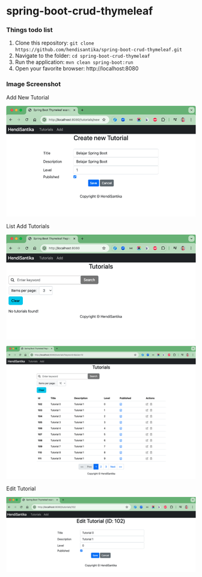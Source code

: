 # spring-boot-crud-thymeleaf

### Things todo list

1. Clone this repository: `git clone https://github.com/hendisantika/spring-boot-crud-thymeleaf.git`
2. Navigate to the folder: `cd spring-boot-crud-thymeleaf`
3. Run the application: `mvn clean spring-boot:run`
4. Open your favorite browser: http://localhost:8080

### Image Screenshot

Add New Tutorial

![Add New Tutorial](img/add.png "Add New Tutorial")

List Add Tutorials

![List Add Tutorials](img/index.png "List Add Tutorials")

![List Add Tutorials](img/list.png "List Add Tutorials")

Edit Tutorial

![Edit Tutorial](img/edit.png "Edit Tutorial")
